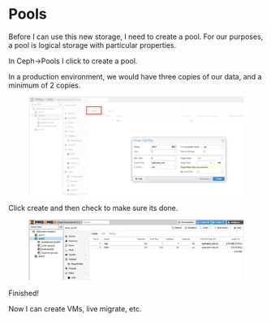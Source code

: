 # Pools

Before I can use this new storage, I need to create a pool. For our purposes, a pool is logical storage with particular properties.

In Ceph->Pools I click to create a pool.

In a production environment, we would have three copies of our data, and a minimum of 2 copies.

<figure><img src="../../../../.gitbook/assets/image (31).png" alt=""><figcaption></figcaption></figure>

Click create and then check to make sure its done.

<figure><img src="../../../../.gitbook/assets/image (32).png" alt=""><figcaption></figcaption></figure>

Finished!

Now I can create VMs, live migrate, etc.
